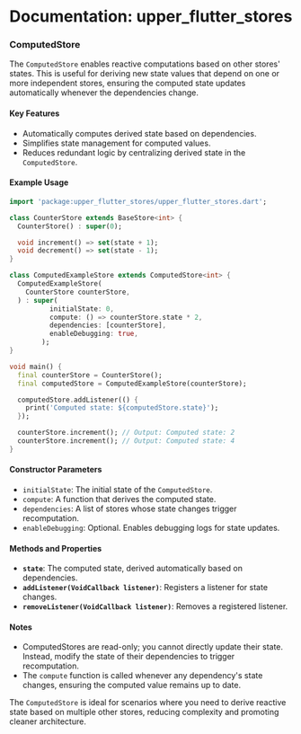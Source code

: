# Documentation: **upper_flutter_stores**

### ComputedStore

The `ComputedStore` enables reactive computations based on other stores' states. This is useful for deriving new state values that depend on one or more independent stores, ensuring the computed state updates automatically whenever the dependencies change.

#### Key Features
- Automatically computes derived state based on dependencies.
- Simplifies state management for computed values.
- Reduces redundant logic by centralizing derived state in the `ComputedStore`.

#### Example Usage

```dart
import 'package:upper_flutter_stores/upper_flutter_stores.dart';

class CounterStore extends BaseStore<int> {
  CounterStore() : super(0);

  void increment() => set(state + 1);
  void decrement() => set(state - 1);
}

class ComputedExampleStore extends ComputedStore<int> {
  ComputedExampleStore(
    CounterStore counterStore,
  ) : super(
          initialState: 0,
          compute: () => counterStore.state * 2,
          dependencies: [counterStore],
          enableDebugging: true,
        );
}

void main() {
  final counterStore = CounterStore();
  final computedStore = ComputedExampleStore(counterStore);

  computedStore.addListener(() {
    print('Computed state: ${computedStore.state}');
  });

  counterStore.increment(); // Output: Computed state: 2
  counterStore.increment(); // Output: Computed state: 4
}
```

#### Constructor Parameters
- `initialState`: The initial state of the `ComputedStore`.
- `compute`: A function that derives the computed state.
- `dependencies`: A list of stores whose state changes trigger recomputation.
- `enableDebugging`: Optional. Enables debugging logs for state updates.

#### Methods and Properties
- **`state`**: The computed state, derived automatically based on dependencies.
- **`addListener(VoidCallback listener)`**: Registers a listener for state changes.
- **`removeListener(VoidCallback listener)`**: Removes a registered listener.

#### Notes
- ComputedStores are read-only; you cannot directly update their state. Instead, modify the state of their dependencies to trigger recomputation.
- The `compute` function is called whenever any dependency's state changes, ensuring the computed value remains up to date.

The `ComputedStore` is ideal for scenarios where you need to derive reactive state based on multiple other stores, reducing complexity and promoting cleaner architecture.
